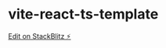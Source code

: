 # vite-react-ts-template

[Edit on StackBlitz ⚡️](https://stackblitz.com/edit/vite-react-ts-template)